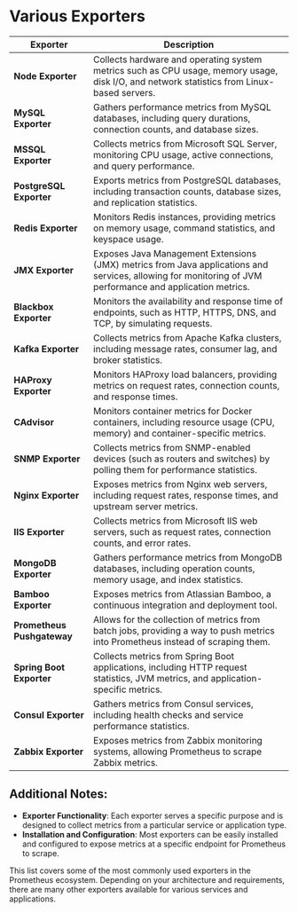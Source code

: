 # Various Exporters

| **Exporter**               | **Description**                                                                                                                                     |
| -------------------------------- | --------------------------------------------------------------------------------------------------------------------------------------------------------- |
| **Node Exporter**          | Collects hardware and operating system metrics such as CPU usage, memory usage, disk I/O, and network statistics from Linux-based servers.                |
| **MySQL Exporter**         | Gathers performance metrics from MySQL databases, including query durations, connection counts, and database sizes.                                       |
| **MSSQL Exporter**         | Collects metrics from Microsoft SQL Server, monitoring CPU usage, active connections, and query performance.                                              |
| **PostgreSQL Exporter**    | Exports metrics from PostgreSQL databases, including transaction counts, database sizes, and replication statistics.                                      |
| **Redis Exporter**         | Monitors Redis instances, providing metrics on memory usage, command statistics, and keyspace usage.                                                      |
| **JMX Exporter**           | Exposes Java Management Extensions (JMX) metrics from Java applications and services, allowing for monitoring of JVM performance and application metrics. |
| **Blackbox Exporter**      | Monitors the availability and response time of endpoints, such as HTTP, HTTPS, DNS, and TCP, by simulating requests.                                      |
| **Kafka Exporter**         | Collects metrics from Apache Kafka clusters, including message rates, consumer lag, and broker statistics.                                                |
| **HAProxy Exporter**       | Monitors HAProxy load balancers, providing metrics on request rates, connection counts, and response times.                                               |
| **CAdvisor**               | Monitors container metrics for Docker containers, including resource usage (CPU, memory) and container-specific metrics.                                  |
| **SNMP Exporter**          | Collects metrics from SNMP-enabled devices (such as routers and switches) by polling them for performance statistics.                                     |
| **Nginx Exporter**         | Exposes metrics from Nginx web servers, including request rates, response times, and upstream server metrics.                                             |
| **IIS Exporter**           | Collects metrics from Microsoft IIS web servers, such as request rates, connection counts, and error rates.                                               |
| **MongoDB Exporter**       | Gathers performance metrics from MongoDB databases, including operation counts, memory usage, and index statistics.                                       |
| **Bamboo Exporter**        | Exposes metrics from Atlassian Bamboo, a continuous integration and deployment tool.                                                                      |
| **Prometheus Pushgateway** | Allows for the collection of metrics from batch jobs, providing a way to push metrics into Prometheus instead of scraping them.                           |
| **Spring Boot Exporter**   | Collects metrics from Spring Boot applications, including HTTP request statistics, JVM metrics, and application-specific metrics.                         |
| **Consul Exporter**        | Gathers metrics from Consul services, including health checks and service performance statistics.                                                         |
| **Zabbix Exporter**        | Exposes metrics from Zabbix monitoring systems, allowing Prometheus to scrape Zabbix metrics.                                                             |

## Additional Notes:

- **Exporter Functionality**: Each exporter serves a specific purpose and is designed to collect metrics from a particular service or application type.
- **Installation and Configuration**: Most exporters can be easily installed and configured to expose metrics at a specific endpoint for Prometheus to scrape.

This list covers some of the most commonly used exporters in the Prometheus ecosystem. Depending on your architecture and requirements, there are many other exporters available for various services and applications.
